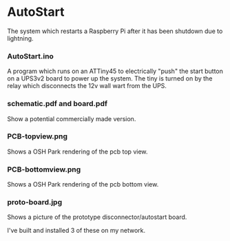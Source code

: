 # AutoStart
The system which restarts a Raspberry Pi after it has been shutdown due to lightning.

### AutoStart.ino
A program which runs on an ATTiny45 to electrically "push" the start button on a UPS3v2 board to power up the system. The tiny is turned on by the relay which disconnects the 12v wall wart from the UPS.

### schematic.pdf and board.pdf
Show a potential commercially made version.

### PCB-topview.png
Shows a OSH Park rendering of the pcb top view.

### PCB-bottomview.png
Shows a OSH Park rendering of the pcb bottom view.

### proto-board.jpg
Shows a picture of the prototype disconnector/autostart board.

I've built and installed 3 of these on my network.
